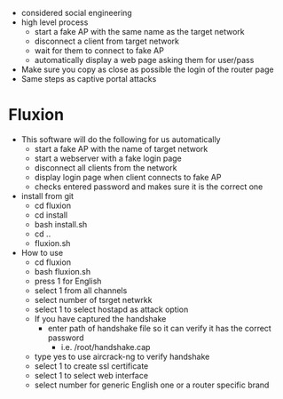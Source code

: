 - considered social engineering
- high level process
	- start a fake AP with the same name as the target network
	- disconnect a client from target network
	- wait for them to connect to fake AP
	- automatically display a web page asking them for user/pass
- Make sure you copy as close as possible the login of the router page
- Same steps as captive portal attacks

# Fluxion
- This software will do the following for us automatically
   - start a fake AP with the name of target network
   - start a webserver with a fake login page
   - disconnect all clients from the network
   - display login page when client connects to fake AP
   - checks entered password and makes sure it is the correct one
- install from git
   - cd fluxion
   - cd install
   - bash install.sh
   - cd ..
   - fluxion.sh
- How to use
   - cd fluxion
   - bash fluxion.sh
   - press 1 for English
   - select 1 from all channels
   - select number of tsrget netwrkk
   - select 1 to select hostapd as attack option
   - If you have captured the handshake
      - enter path of handshake file so it can verify it has the correct password
         - i.e. /root/handshake.cap
   - type yes to use aircrack-ng to verify handshake
   - select 1 to create ssl certificate
   - select 1 to select web interface
   - select number for generic English one or a router specific brand

